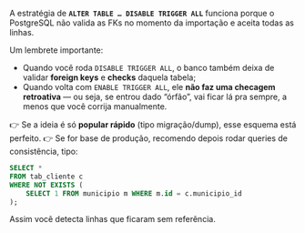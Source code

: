 A estratégia de **`ALTER TABLE … DISABLE TRIGGER ALL`** funciona porque o PostgreSQL não valida as FKs no momento da importação e aceita todas as linhas.

Um lembrete importante:

* Quando você roda `DISABLE TRIGGER ALL`, o banco também deixa de validar **foreign keys** e **checks** daquela tabela;
* Quando volta com `ENABLE TRIGGER ALL`, ele **não faz uma checagem retroativa** — ou seja, se entrou dado “órfão”, vai ficar lá pra sempre, a menos que você corrija manualmente.

👉 Se a ideia é só **popular rápido** (tipo migração/dump), esse esquema está perfeito.
👉 Se for base de produção, recomendo depois rodar queries de consistência, tipo:

```sql
SELECT *
FROM tab_cliente c
WHERE NOT EXISTS (
    SELECT 1 FROM municipio m WHERE m.id = c.municipio_id
);
```

Assim você detecta linhas que ficaram sem referência.

